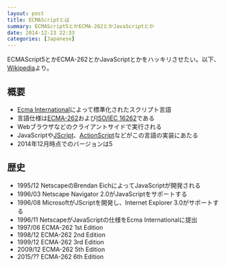 ```yaml
---
layout: post
title: ECMAScriptとは
summary: ECMAScript5とかECMA-262とかJavaScriptとか
date: 2014-12-23 22:33
categories: [Japanese]
---
```


ECMAScript5とかECMA-262とかJavaScriptとかをハッキリさせたい。以下、[Wikipedia][ECMAScript]より。

## 概要

- [Ecma International][Ecma International]によって標準化されたスクリプト言語
- 言語仕様は[ECMA-262][ECMA-262]および[ISO/IEC 16262][ISO/IEC 16262]である
- Webブラウザなどのクライアントサイドで実行される
- JavaScriptや[JScript][JScript]、[ActionScript][ActionScript]などがこの言語の実装にあたる
- 2014年12月時点でのバージョンは5

## 歴史

- 1995/12 NetscapeのBrendan EichによってJavaScriptが開発される
- 1996/03 Netscape Navigator 2.0がJavaScriptをサポートする
- 1996/08 MicrosoftがJScriptを開発し、Internet Explorer 3.0がサポートする
- 1996/11 NetscapeがJavaScriptの仕様をEcma Internationalに提出
- 1997/06 ECMA-262 1st Edition
- 1998/12 ECMA-262 2nd Edition
- 1999/12 ECMA-262 3rd Edition
- 2009/12 ECMA-262 5th Edition
- 2015/?? ECMA-262 6th Edition

[ECMAScript]: https://en.wikipedia.org/wiki/ECMAScript
[Ecma International]: https://en.wikipedia.org/wiki/Ecma_International
[ECMA-262]: http://www.ecma-international.org/publications/standards/Ecma-262.htm
[ISO/IEC 16262]: http://www.iso.org/iso/iso_catalogue/catalogue_tc/catalogue_detail.htm?csnumber=55755
[JScript]: https://en.wikipedia.org/wiki/JScript
[ActionScript]: https://en.wikipedia.org/wiki/ActionScript